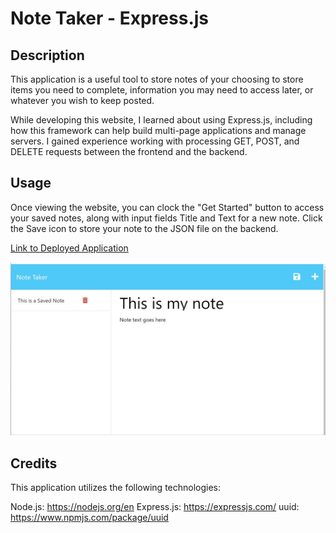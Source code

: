 # Note Taker - Express.js

## Description

This application is a useful tool to store notes of your choosing to store items you need to complete, information you may need to access later, or whatever you wish to keep posted. 

While developing this website, I learned about using Express.js, including how this framework can help build multi-page applications and manage servers. I gained experience working with processing GET, POST, and DELETE requests between the frontend and the backend.

## Usage

Once viewing the website, you can clock the "Get Started" button to access your saved notes, along with input fields Title and Text for a new note. Click the Save icon to store your note to the JSON file on the backend. 

[Link to Deployed Application](https://tabbdacat.github.io/note-taker/express.js/)

![image of deployed application](/public/assets/img/scrnsht-note-taker.jpg)

## Credits

This application utilizes the following technologies:

Node.js: https://nodejs.org/en
Express.js: https://expressjs.com/
uuid: https://www.npmjs.com/package/uuid
